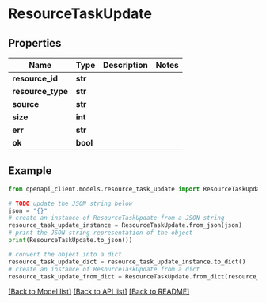 # ResourceTaskUpdate


## Properties

Name | Type | Description | Notes
------------ | ------------- | ------------- | -------------
**resource_id** | **str** |  | 
**resource_type** | **str** |  | 
**source** | **str** |  | 
**size** | **int** |  | 
**err** | **str** |  | 
**ok** | **bool** |  | 

## Example

```python
from openapi_client.models.resource_task_update import ResourceTaskUpdate

# TODO update the JSON string below
json = "{}"
# create an instance of ResourceTaskUpdate from a JSON string
resource_task_update_instance = ResourceTaskUpdate.from_json(json)
# print the JSON string representation of the object
print(ResourceTaskUpdate.to_json())

# convert the object into a dict
resource_task_update_dict = resource_task_update_instance.to_dict()
# create an instance of ResourceTaskUpdate from a dict
resource_task_update_from_dict = ResourceTaskUpdate.from_dict(resource_task_update_dict)
```
[[Back to Model list]](../README.md#documentation-for-models) [[Back to API list]](../README.md#documentation-for-api-endpoints) [[Back to README]](../README.md)


